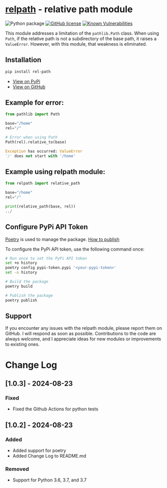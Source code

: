 # [relpath](https://github.com/jifox/relpath.git) - relative path module

![Python package](https://github.com/jifox/relpath/actions/workflows/tests.yml/badge.svg)  [![GitHub license](https://img.shields.io/github/license/Naereen/StrapDown.js.svg)](https://github.com/Naereen/StrapDown.js/blob/master/LICENSE)  [![Known Vulnerabilities](https://snyk.io/test/github/jifox/relpath/badge.svg)](https://snyk.io/test/github/jifox/relpath)

This module addresses a limitation of the `pathlib.Path` class. When using `Path`, if the relative path is not a subdirectory of the base path, it raises a `ValueError`. However, with this module, that weakness is eliminated.

## Installation

```bash
pip install rel-path
```

- [View on PyPi](https://pypi.org/project/rel-path/)
- [View on GitHub](https://github.com/jifox/relpath)

## Example for error:

```python
from pathlib import Path

base="/home"
rel="/"

# Error when using Path
Path(rel).relative_to(base)

Exception has occurred: ValueError
'/' does not start with '/home'
```

## Example using relpath module:

```python
from relpath import relative_path

base="/home"
rel="/"

print(relative_path(base, rel))
../
```

## Configure PyPi API Token

[Poetry](https://python-poetry.org/) is used to manage the package.
[How to publish](https://www.digitalocean.com/community/tutorials/how-to-publish-python-packages-to-pypi-using-poetry-on-ubuntu-22-04)

To configure the PyPi API token, use the following command once:

```bash
# Run once to set the PyPi API token
set +o history
poetry config pypi-token.pypi '<your-pypi-token>'
set -o history

# Build the package
poetry build

# Publish the package
poetry publish
```



## Support

If you encounter any issues with the relpath module, please report them on GitHub. I will respond as soon as possible. Contributions to the code are always welcome, and I appreciate ideas for new modules or improvements to existing ones.


# Change Log

## [1.0.3] - 2024-08-23

### Fixed

- Fixed the Github Actions for python tests

## [1.0.2] - 2024-08-23

### Added

- Added support for poetry
- Added Change Log to README.md

### Removed

- Support for Python 3.6, 3.7, and 3.7
